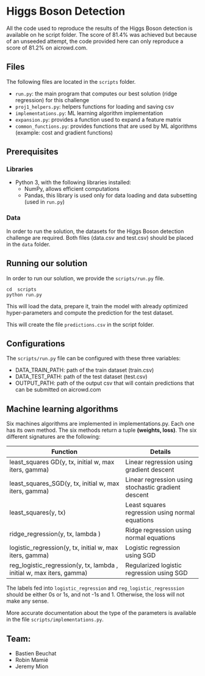 # Higgs Boson Detection

All the code used to reproduce the results of the Higgs Boson detection is available on he script folder. The score of 81.4% was achieved but because of an unseeded attempt, the code provided here can only reproduce a score of 81.2% on aicrowd.com.

## Files

The following files are located in the `scripts` folder.

* `run.py`: the main program that computes our best solution (ridge regression) for this challenge
* `proj1_helpers.py`: helpers functions for loading and saving csv
* `implementations.py`: ML learning algorithm implementation
* `expansion.py`: provides a function used to expand a feature matrix
* `common_functions.py`: provides functions that are used by ML algorithms (example: cost and gradient functions)

## Prerequisites

### Libraries

* Python 3, with the following libraries installed:
    * NumPy, allows efficient computations
    * Pandas, this library is used only for data loading and data subsetting (used in `run.py`)

### Data

In order to run the solution, the datasets for the Higgs Boson detection challenge are required. Both files (data.csv and test.csv) should be placed in the `data` folder.


## Running our solution

In order to run our solution, we provide the `scripts/run.py` file.

    cd  scripts
    python run.py

This will load the data, prepare it, train the model with already optimized hyper-parameters and compute the prediction for the test dataset.

This will create the file `predictions.csv` in the script folder.

## Configurations

The `scripts/run.py` file can be configured with these three variables:

* DATA_TRAIN_PATH: path of the train dataset (train.csv)
* DATA_TEST_PATH: path of the test dataset (test.csv)
* OUTPUT_PATH: path of the output csv that will contain predictions that can be submitted on aicrowd.com

## Machine learning algorithms

Six machines algorithms are implemented in implementations.py. Each one has its own method. The six methods return a tuple __(weights, loss)__. The six different signatures are the following:

| Function                                                             | Details                                             |
|----------------------------------------------------------------------|-----------------------------------------------------|
| least_squares GD(y, tx, initial w, max iters, gamma)                 | Linear regression using gradient descent            |
| least_squares_SGD(y, tx, initial w, max iters, gamma)                | Linear regression using stochastic gradient descent |
| least_squares(y, tx)                                                 | Least squares regression using normal equations     |
| ridge_regression(y, tx, lambda )                                     | Ridge regression using normal equations             |
| logistic_regression(y, tx, initial w, max iters, gamma)              | Logistic regression using  SGD                      |
| reg_logistic_regression(y, tx, lambda , initial w, max iters, gamma) | Regularized logistic regression using SGD           |

The labels fed into `logistic_regression` and `reg_logistic_regresssion` should be either 0s or 1s, and not -1s and 1. Otherwise, the loss will not make any sense.

More accurate documentation about the type of the parameters is available in the file `scripts/implementations.py`.

## Team:

- Bastien Beuchat
- Robin Mamié
- Jeremy Mion

